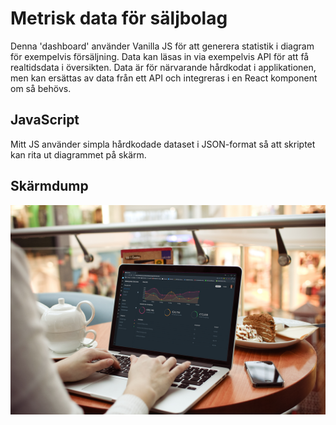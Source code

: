 # Metrisk data för säljbolag

Denna 'dashboard' använder Vanilla JS för att generera statistik i diagram för exempelvis försäljning. Data kan läsas in via exempelvis API för att få realtidsdata i översikten.
Data är för närvarande hårdkodat i applikationen, men kan ersättas av data från ett API och integreras i en React komponent om så behövs.

## JavaScript

Mitt JS använder simpla hårdkodade dataset i JSON-format så att skriptet kan rita ut diagrammet på skärm.


## Skärmdump

![Ekonomisk översikt](dist/img/dashboard_mac.png)